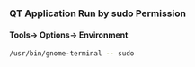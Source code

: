 ### QT Application Run by sudo Permission
#### Tools-> Options-> Environment
```sh
/usr/bin/gnome-terminal -- sudo
```
